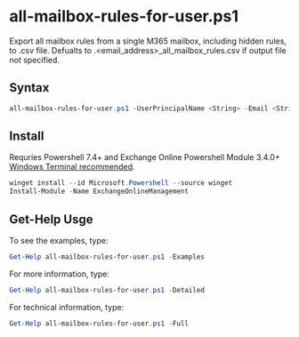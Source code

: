# all-mailbox-rules-for-user.ps1

Export all mailbox rules from a single M365 mailbox, including hidden rules, to .csv file. Defualts to .\<email_address>_all_mailbox_rules.csv if output file not specified.

## Syntax

```powershell
all-mailbox-rules-for-user.ps1 -UserPrincipalName <String> -Email <String> -OutFile <String>
```

## Install

Requries Powershell 7.4+ and Exchange Online Powershell Module 3.4.0+ [Windows Terminal recommended](https://apps.microsoft.com/detail/9n0dx20hk701?activetab=pivot%3Aoverviewtab&hl=en-us&gl=US). 
```powershell
winget install --id Microsoft.Powershell --source winget
Install-Module -Name ExchangeOnlineManagement
```

## Get-Help Usge

To see the examples, type:
```powershell
Get-Help all-mailbox-rules-for-user.ps1 -Examples
```
For more information, type:
```powershell
Get-Help all-mailbox-rules-for-user.ps1 -Detailed
```  
For technical information, type:
```powershell
Get-Help all-mailbox-rules-for-user.ps1 -Full
```
